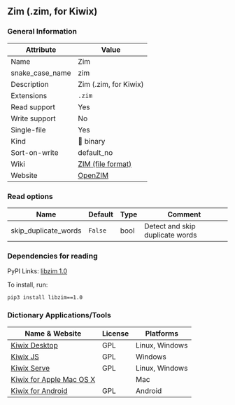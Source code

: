 ## Zim (.zim, for Kiwix)

### General Information

| Attribute       | Value                                                                  |
| --------------- | ---------------------------------------------------------------------- |
| Name            | Zim                                                                    |
| snake_case_name | zim                                                                    |
| Description     | Zim (.zim, for Kiwix)                                                  |
| Extensions      | `.zim`                                                                 |
| Read support    | Yes                                                                    |
| Write support   | No                                                                     |
| Single-file     | Yes                                                                    |
| Kind            | 🔢 binary                                                               |
| Sort-on-write   | default_no                                                             |
| Wiki            | [ZIM (file format)](<https://en.wikipedia.org/wiki/ZIM_(file_format)>) |
| Website         | [OpenZIM](https://wiki.openzim.org/wiki/OpenZIM)                       |

### Read options

| Name                 | Default | Type | Comment                         |
| -------------------- | ------- | ---- | ------------------------------- |
| skip_duplicate_words | `False` | bool | Detect and skip duplicate words |

### Dependencies for reading

PyPI Links: [libzim 1.0](https://pypi.org/project/libzim/1.0)

To install, run:

```
pip3 install libzim==1.0
```


### Dictionary Applications/Tools

| Name & Website                                              | License | Platforms      |
| ----------------------------------------------------------- | ------- | -------------- |
| [Kiwix Desktop](https://github.com/kiwix/kiwix-desktop)     | GPL     | Linux, Windows |
| [Kiwix JS](https://github.com/kiwix/kiwix-js)               | GPL     | Windows        |
| [Kiwix Serve](https://github.com/kiwix/kiwix-tools)         | GPL     | Linux, Windows |
| [Kiwix for Apple Mac OS X](macos.kiwix.org)                 |         | Mac            |
| [Kiwix for Android](https://github.com/kiwix/kiwix-android) | GPL     | Android        |
